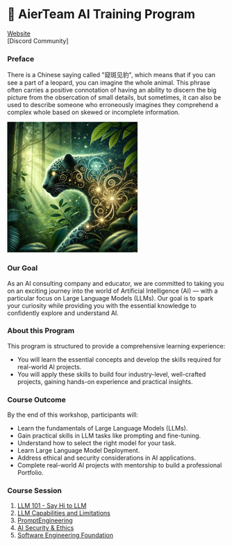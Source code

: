# 🚀 AierTeam AI Training Program

[Website](https://academy.aierteam.com)</br>
[Discord Community]

### Preface

There is a Chinese saying called "窥斑见豹", which means that if you can see a part of a leopard, you can imagine the whole animal. This phrase often carries a positive connotation of having an ability to discern the big picture from the obsercation of small details, but sometimes, it can also be used to describe someone who erroneously imagines they comprehend a complex whole based on skewed or incomplete information.

<img src="images/leopard.png" alt="Leopard" width="300"/>

### Our Goal

As an AI consulting company and educator, we are committed to taking you on an exciting journey into the world of Artificial Intelligence (AI) — with a particular focus on Large Language Models (LLMs). Our goal is to spark your curiosity while providing you with the essential knowledge to confidently explore and understand AI.

### About this Program

This program is structured to provide a comprehensive learning experience:

-   You will learn the essential concepts and develop the skills required for real-world AI projects.
-   You will apply these skills to build four industry-level, well-crafted projects, gaining hands-on experience and practical insights.

### Course Outcome

By the end of this workshop, participants will:

-   Learn the fundamentals of Large Language Models (LLMs).
-   Gain practical skills in LLM tasks like prompting and fine-tuning.
-   Understand how to select the right model for your task.
-   Learn Large Language Model Deployment.
-   Address ethical and security considerations in AI applications.
-   Complete real-world AI projects with mentorship to build a professional Portfolio.

### Course Session

1. [LLM 101 - Say Hi to LLM](LLM%20101/LLM101.ipynb)
2. [LLM Capabilities and Limitations](LLM%20Capabilities%20and%20Limitations/LLM%20Capabilities%20and%20Limitations.md)
3. [PromptEngineering](PromptEngineering/PromptEngineeringIntro.ipynb)
4. [AI Security & Ethics](AI%20Security%20&%20Ethics/README.md)
5. [Software Engineering Foundation](Software%20Engineering%20Foundation/README.md)